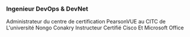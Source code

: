 ### Ingenieur DevOps & DevNet 
Administrateur du centre de certification PearsonVUE au CITC de L'université Nongo Conakry
Instructeur Certifié Cisco Et Microsoft Office 

<!--
**Laminedassy/laminedassy** is a ✨ _special_ ✨ repository because its `README.md` (this file) appears on your GitHub profile.

Here are some ideas to get you started:

- 🔭 I’m currently working on ...
- 🌱 I’m currently learning ...
- 👯 I’m looking to collaborate on ...
- 🤔 I’m looking for help with ...
- 💬 Ask me about ...
- 📫 How to reach me: ...
- 😄 Pronouns: ...
- ⚡ Fun fact: ...
-->
